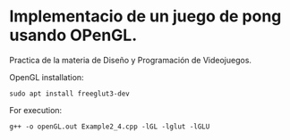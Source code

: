 # Implementacio de un juego de pong usando OPenGL.

Practica de la materia de Diseño y Programación de Videojuegos.

OpenGL installation:
```
sudo apt install freeglut3-dev
```

For execution:
```
g++ -o openGL.out Example2_4.cpp -lGL -lglut -lGLU
```
